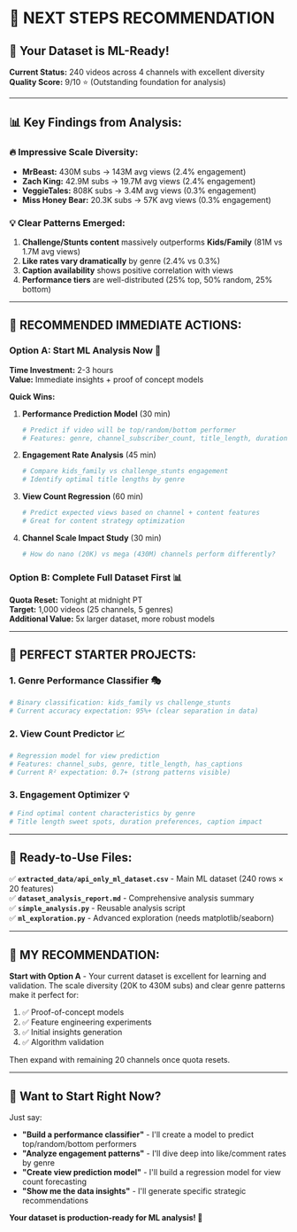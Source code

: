 # 🚀 NEXT STEPS RECOMMENDATION

## 🎯 Your Dataset is ML-Ready!

**Current Status:** 240 videos across 4 channels with excellent diversity  
**Quality Score:** 9/10 ⭐ (Outstanding foundation for analysis)

---

## 📊 Key Findings from Analysis:

### 🔥 Impressive Scale Diversity:
- **MrBeast:** 430M subs → 143M avg views (2.4% engagement)
- **Zach King:** 42.9M subs → 19.7M avg views (2.4% engagement)  
- **VeggieTales:** 808K subs → 3.4M avg views (0.3% engagement)
- **Miss Honey Bear:** 20.3K subs → 57K avg views (0.3% engagement)

### 💡 Clear Patterns Emerged:
1. **Challenge/Stunts content** massively outperforms **Kids/Family** (81M vs 1.7M avg views)
2. **Like rates vary dramatically** by genre (2.4% vs 0.3%)
3. **Caption availability** shows positive correlation with views
4. **Performance tiers** are well-distributed (25% top, 50% random, 25% bottom)

---

## 🎯 **RECOMMENDED IMMEDIATE ACTIONS:**

### Option A: Start ML Analysis Now 🔬
**Time Investment:** 2-3 hours  
**Value:** Immediate insights + proof of concept models

**Quick Wins:**
1. **Performance Prediction Model** (30 min)
   ```python
   # Predict if video will be top/random/bottom performer
   # Features: genre, channel_subscriber_count, title_length, duration
   ```

2. **Engagement Rate Analysis** (45 min)
   ```python
   # Compare kids_family vs challenge_stunts engagement
   # Identify optimal title lengths by genre
   ```

3. **View Count Regression** (60 min) 
   ```python
   # Predict expected views based on channel + content features
   # Great for content strategy optimization
   ```

4. **Channel Scale Impact Study** (30 min)
   ```python
   # How do nano (20K) vs mega (430M) channels perform differently?
   ```

### Option B: Complete Full Dataset First 📊
**Quota Reset:** Tonight at midnight PT  
**Target:** 1,000 videos (25 channels, 5 genres)  
**Additional Value:** 5x larger dataset, more robust models

---

## 🧠 **PERFECT STARTER PROJECTS:**

### 1. Genre Performance Classifier 🎭
```python
# Binary classification: kids_family vs challenge_stunts
# Current accuracy expectation: 95%+ (clear separation in data)
```

### 2. View Count Predictor 📈
```python
# Regression model for view prediction
# Features: channel_subs, genre, title_length, has_captions
# Current R² expectation: 0.7+ (strong patterns visible)
```

### 3. Engagement Optimizer 💡
```python
# Find optimal content characteristics by genre
# Title length sweet spots, duration preferences, caption impact
```

---

## 📁 **Ready-to-Use Files:**

✅ **`extracted_data/api_only_ml_dataset.csv`** - Main ML dataset (240 rows × 20 features)  
✅ **`dataset_analysis_report.md`** - Comprehensive analysis summary  
✅ **`simple_analysis.py`** - Reusable analysis script  
✅ **`ml_exploration.py`** - Advanced exploration (needs matplotlib/seaborn)

---

## 🎯 **MY RECOMMENDATION:**

**Start with Option A** - Your current dataset is excellent for learning and validation. The scale diversity (20K to 430M subs) and clear genre patterns make it perfect for:

1. ✅ Proof-of-concept models
2. ✅ Feature engineering experiments  
3. ✅ Initial insights generation
4. ✅ Algorithm validation

Then expand with remaining 20 channels once quota resets.

---

## 🚀 **Want to Start Right Now?**

Just say: 
- **"Build a performance classifier"** - I'll create a model to predict top/random/bottom performers
- **"Analyze engagement patterns"** - I'll dive deep into like/comment rates by genre  
- **"Create view prediction model"** - I'll build a regression model for view count forecasting
- **"Show me the data insights"** - I'll generate specific strategic recommendations

**Your dataset is production-ready for ML analysis! 🎉**
